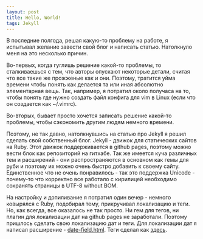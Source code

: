 ```yaml
---
layout: post
title: Hello, World!
tags: Jekyll
---
```


В последние полгода, решая какую-то проблему на работе, я испытывал желание завести свой блог и написать статью. Натолкнуло меня на это несколько причин.

<!--more-->
Во-первых, когда гуглишь решение какой-то проблемы, то сталкиваешься с тем, что авторы опускают некоторые детали, считая что все такие же прожженые как и они. Поэтому, тратится уйма времени чтобы понять как делается та или иная абсолютно элементарная вещь. Так, например, я потратил около получаса на то, чтобы понять где нужно создать файл конфига для vim в Linux (если что он создается как ~/.vimrc).  

Во-вторых, бывает просто хочется записать решение какой-то проблемы, чтобы сэкономить другим людям немного времени.

Поэтому, не так давно, натолкнувшись на статью про Jekyll я решил сделать свой собственный блог. Jekyll - движок для статических сайтов на Ruby. Этот движок поддерживается в github pages, поэтому можно вести блок как репозиторий на гитхабе. Так же имеется куча различных тем и расширений - они распространяются в основном как гемы для руби и поэтому их можно очень быстро добавить к своему сайту. Единственное что не очень понравилось - так это поддержка Unicode - почему-то что корректно все работало с кирилицей необходимо сохранять страницы в UTF-8 without BOM.

На настройку и допиливание  я потратил один вечер - немного ковырялся с Ruby, подобирал тему, прикручивал локализацию и теги. Но, как всегда, все оказалось не так просто. Ни гем для тегов, ни плагин для локализации дат на github pages не заработали. Поэтому пришлось сделать свою локализацию дат и теги. Для локализации дат я написал расширение - [date-field.html](https://gist.github.com/GSTQ/5aeaae1e363bb53c9eb32f60c6a892ff). Теги сделал как [здесь](https://codinfox.github.io/dev/2015/03/06/use-tags-and-categories-in-your-jekyll-based-github-pages/).


  


